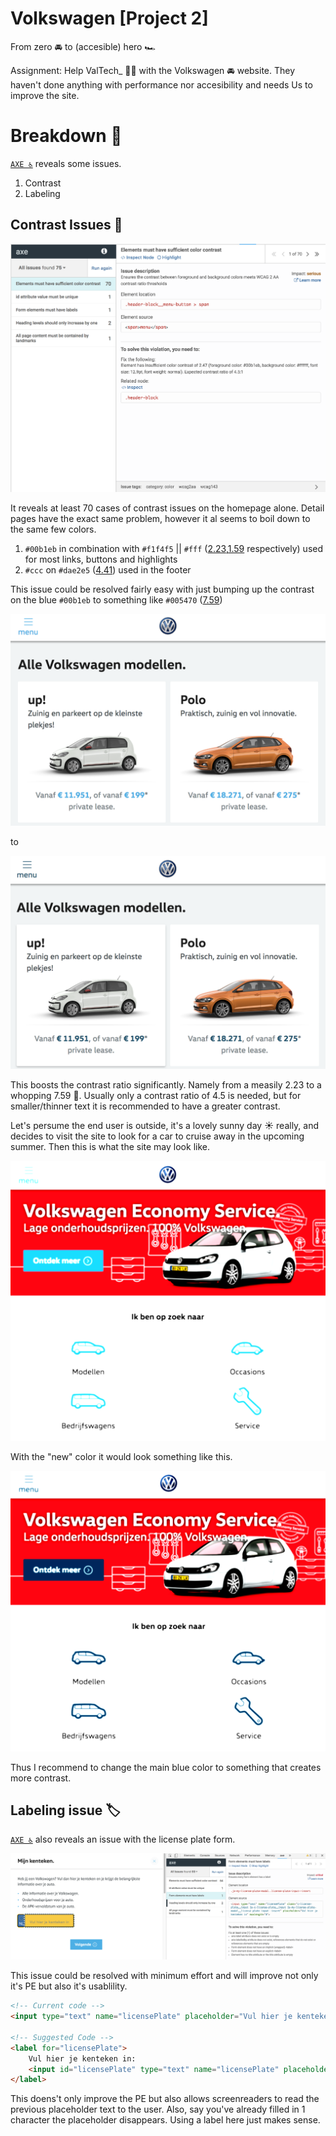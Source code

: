 # Volkswagen [Project 2]

From zero 🚘 to (accesible) hero 🏎

Assignment:
Help ValTech_ 👨‍💻 with the Volkswagen 🚘 website.
They haven't done anything with performance nor accesibility and needs Us to improve the site.

# Breakdown 🔨

[`AXE ♿️`](https://www.deque.com/axe/) reveals some issues.

1. Contrast
2. Labeling

## Contrast Issues 🚫

![screenshot axe issues](/screenshots/axe-before.png)

It reveals at least 70 cases of contrast issues on the homepage alone.
Detail pages have the exact same problem, however it al seems to boil down to the same few colors.

1. `#00b1eb` in combination with `#f1f4f5` || `#fff` ([2.23](https://webaim.org/resources/contrastchecker/?fcolor=00b1eb&bcolor=f1f4f5),[1.59](https://webaim.org/resources/contrastchecker/?fcolor=00b1eb&bcolor=fff) respectively) used for most links, buttons and highlights
2. `#ccc` on `#dae2e5` ([4.41](https://webaim.org/resources/contrastchecker/?fcolor=ccc&bcolor=dae2e5)) used in the footer

This issue could be resolved fairly easy with just bumping up the contrast on the blue `#00b1eb` to something like `#005470` ([7.59](https://webaim.org/resources/contrastchecker/?fcolor=00b1eb&bcolor=f1f4f5))

![Old contrast volkswagen website](/screenshots/contrast/old.png)

to

![New contrast volkswagen website](/screenshots/contrast/new.png)

This boosts the contrast ratio significantly.
Namely from a measily 2.23 to a whopping 7.59 👀.
Usually only a contrast ratio of 4.5 is needed, but for smaller/thinner text it is recommended to have a greater contrast.

Let's persume the end user is outside, it's a lovely sunny day ☀️ really, and decides to visit the site to look for a car to cruise away in the upcoming summer. Then this is what the site may look like.

![screenshot of homepage with simulated sunny weather](/screenshots/contrast/sunny.png)

With the "new" color it would look something like this.

![screenshot of homepage with simulated sunny weather](/screenshots/contrast/sunny-new.png)


Thus I recommend to change the main blue color to something that creates more contrast.

## Labeling issue 🏷

[`AXE ♿️`](https://www.deque.com/axe/) also reveals an issue with the license plate form.

![Screenshot of license plate](/screenshots/license-issue.png)

This issue could be resolved with minimum effort and will improve not only it's PE but also it's usablility.

```html
<!-- Current code -->
<input type="text" name="licensePlate" placeholder="Vul hier je kenteken in" maxlength="8">

<!-- Suggested Code -->
<label for="licensePlate">
    Vul hier je kenteken in:
    <input id="licensePlate" type="text" name="licensePlate" placeholder="abc123fg" maxlength="8">
</label>
```

This doens't only improve the PE but also allows screenreaders to read the previous placeholder text to the user.
Also, say you've already filled in 1 character the placeholder disappears. Using a label here just makes sense.